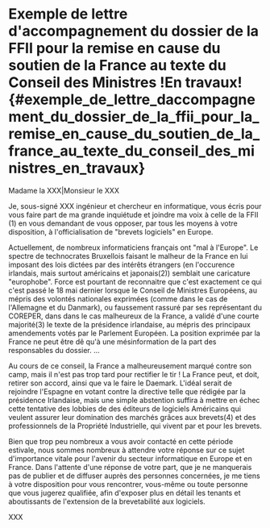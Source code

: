 # Exemple de lettre d\'accompagnement du dossier de la FFII pour la remise en cause du soutien de la France au texte du Conseil des Ministres !En travaux! {#exemple_de_lettre_daccompagnement_du_dossier_de_la_ffii_pour_la_remise_en_cause_du_soutien_de_la_france_au_texte_du_conseil_des_ministres_en_travaux}

Madame la XXX\|Monsieur le XXX

Je, sous-signé XXX ingénieur et chercheur en informatique, vous écris
pour vous faire part de ma grande inquiétude et joindre ma voix à celle
de la FFII (1) en vous demandant de vous opposer, par tous les moyens à
votre disposition, à l\'officialisation de \"brevets logiciels\" en
Europe.

Actuellement, de nombreux informaticiens français ont \"mal à
l\'Europe\". Le spectre de technocrates Bruxellois faisant le malheur de
la France en lui imposant des lois dictées par des intérêts étrangers
(en l\'occurence irlandais, mais surtout américains et japonais(2))
semblait une caricature \"europhobe\". Force est pourtant de reconnaitre
que c\'est exactement ce qui c\'est passé le 18 mai dernier lorsque le
Conseil de Ministres Européens, au mépris des volontés nationales
exprimées (comme dans le cas de l\'Allemagne et du Danmark), ou
faussement rassuré par ses représentant du COREPER, dans dans le cas
malheureux de la France, a validé d\'une courte majorité(3) le texte de
la présidence irlandaise, au mépris des principaux amendements votés par
le Parlement Européen. La position exprimée par la France ne peut être
dê qu\'à une mésinformation de la part des responsables du dossier. \...

Au cours de ce conseil, la France a malheureusement marqué contre son
camp, mais il n\'est pas trop tard pour rectifier le tir ! La France
peut, et doit, retirer son accord, ainsi que va le faire le Daemark.
L\'idéal serait de rejoindre l\'Espagne en votant contre la directive
telle que rédigée par la présidence Irlandaise, mais une simple
abstention suffira à mettre en échec cette tentative des lobbies de des
éditeurs de logiciels Américains qui veulent assurer leur domination des
marchés grâces aux brevets(4) et des professionnels de la Propriété
Industrielle, qui vivent par et pour les brevets.

Bien que trop peu nombreux a vous avoir contacté en cette période
estivale, nous sommes nombreux à attendre votre réponse sur ce sujet
d\'importance vitale pour l\'avenir du secteur informatique en Europe et
en France. Dans l\'attente d\'une réponse de votre part, que je ne
manquerais pas de publier et de diffuser auprès des personnes
concernées, je me tiens à votre disposition pour vous rencontrer,
vous-même ou toute personne que vous jugerez qualifiée, afin d\'exposer
plus en détail les tenants et aboutissants de l\'extension de la
brevetabilité aux logiciels.

XXX
